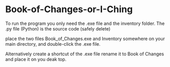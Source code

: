 # Book-of-Changes-or-I-Ching

To run the program you only need the .exe file and the inventory folder.
The .py file (Python) is the source code (safely delete)

place the two files Book_of_Changes.exe and Inventory somewhere
on your main directory, and double-click the .exe file.

Alternatively create a shortcut of the .exe file rename it to
Book of Changes and place it on you deak top.
